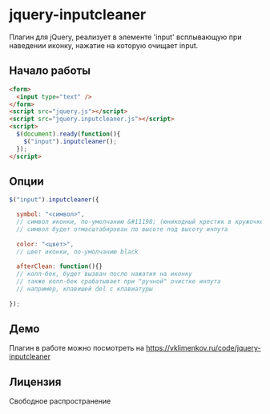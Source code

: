# jquery-inputcleaner
Плагин для jQuery, реализует в элементе 'input' всплывающую при наведении иконку, нажатие на которую очищает input.
## Начало работы
```html
<form>
  <input type="text" />
</form>
<script src="jquery.js"></script>
<script src="jquery.inputcleaner.js"></script>
<script>
  $(document).ready(function(){
    $("input").inputcleaner();
  });
</script>
```
## Опции
``` js
$("input").inputcleaner({

  symbol: "<символ>",
  // символ иконки, по-умолчанию &#11198; (юникодный крестик в кружочке)
  // символ будет отмасштабирован по высоте под высоту инпута
  
  color: "<цвет>",
  // цвет иконки, по-умолчанию black
  
  afterClean: function(){}
  // колл-бек, будет вызван после нажатия на иконку
  // также колл-бек срабатывает при "ручной" очистке инпута
  // например, клавишей del с клавиатуры
  
});
```
## Демо
Плагин в работе можно посмотреть на https://vklimenkov.ru/code/jquery-inputcleaner

## Лицензия
Свободное распространение
